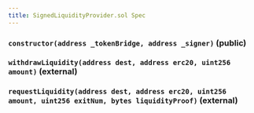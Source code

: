 ```yaml
---
title: SignedLiquidityProvider.sol Spec
---
```


### `constructor(address _tokenBridge, address _signer)` (public)

### `withdrawLiquidity(address dest, address erc20, uint256 amount)` (external)

### `requestLiquidity(address dest, address erc20, uint256 amount, uint256 exitNum, bytes liquidityProof)` (external)
